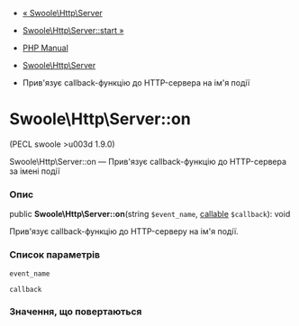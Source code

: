 - [« Swoole\Http\Server](class.swoole-http-server.md)
- [Swoole\Http\Server::start »](swoole-http-server.start.md)

- [PHP Manual](index.md)
- [Swoole\Http\Server](class.swoole-http-server.md)
- Прив'язує callback-функцію до HTTP-сервера на ім'я події

# Swoole\Http\Server::on

(PECL swoole \>u003d 1.9.0)

Swoole\Http\Server::on — Прив'язує callback-функцію до HTTP-сервера за
імені події

### Опис

public **Swoole\Http\Server::on**(string `$event_name`,
[callable](language.types.callable.md) `$callback`): void

Прив'язує callback-функцію до HTTP-серверу на ім'я події.

### Список параметрів

`event_name`

`callback`

### Значення, що повертаються
